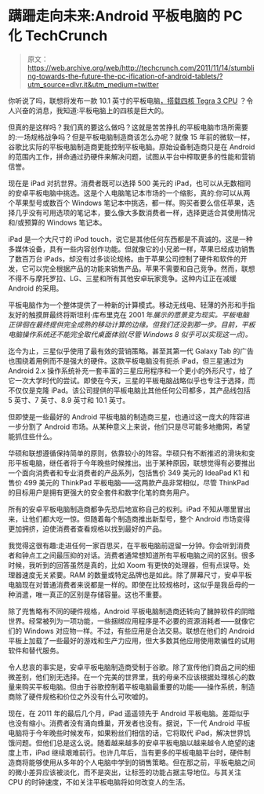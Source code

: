 # 蹒跚走向未来:Android 平板电脑的 PC 化 TechCrunch

> 原文：<https://web.archive.org/web/http://techcrunch.com/2011/11/14/stumbling-towards-the-future-the-pc-ification-of-android-tablets/?utm_source=dlvr.it&utm_medium=twitter>

你听说了吗，联想将发布一款 10.1 英寸的平板电脑[，搭载四核 Tegra 3 CPU](https://web.archive.org/web/20230204164952/http://www.engadget.com/2011/11/14/exclusive-lenovo-to-release-a-10-1-inch-ice-cream-sandwich-tabl/) ？令人兴奋的消息，我知道:平板电脑上的四核是巨大的。

但真的是这样吗？我们真的要这么做吗？这就是苦苦挣扎的平板电脑市场所需要的:一场规格战争吗？但是平板电脑制造商该怎么办呢？就像 15 年前的微软一样，谷歌比实际的平板电脑制造商更能控制平板电脑。原始设备制造商只是在 Android 的范围内工作，拼命通过扔硬件来解决问题，试图从平台中榨取更多的性能和营销信誉。

现在是 iPad 对抗世界。消费者既可以选择 500 美元的 iPad，也可以从无数相同的安卓平板电脑中挑选。这是个人电脑笔记本市场的一个缩影，真的:你可以从两个苹果型号或数百个 Windows 笔记本中挑选，都一样。购买者要么信任苹果，选择几乎没有可用选项的笔记本，要么像大多数消费者一样，选择更适合其使用情况和/或预算的 Windows 笔记本。

iPad 是一个大尺寸的 iPod touch，说它是其他任何东西都是不真诚的。这是一种多媒体设备，具有一些内容创作功能。但就像它的小兄弟一样，苹果已经成功销售了数百万台 iPads，却没有过多谈论规格。由于苹果公司控制了硬件和软件的开发，它可以完全根据产品的功能来销售产品。苹果不需要和自己竞争。然而，联想不得不与摩托罗拉、LG、三星和所有其他安卓玩家竞争。这种内讧正在减缓 Android 的采用。

平板电脑作为一个整体提供了一种新的计算模式。移动无线电、轻薄的外形和手指友好的触摸屏最终将斯坦利·库布里克在 2001 年*展示的愿景变为现实。平板电脑正徘徊在最终提供完全成熟的移动计算的边缘。但我们还没到那一步。目前，平板电脑操作系统还不能完全取代桌面体验(尽管 Windows 8 似乎可以实现这一点)。*

迄今为止，三星似乎使用了最有效的营销策略。甚至其第一代 Galaxy Tab 的广告也围绕着用例而不是强大的硬件。这款平板电脑没有扼杀 iPad，但三星通过为 Android 2.x 操作系统补充一套丰富的三星应用程序和一个更小的外形尺寸，给了它一次大学时代的尝试。即使在今天，三星的平板电脑战略似乎也专注于选择，而不仅仅是克隆 iPad。该公司提供的平板电脑比其他任何公司都多，其产品线包括 5 英寸、7 英寸、8.9 英寸和 10.1 英寸。

但即使是一些最好的 Android 平板电脑的制造商三星，也通过这一庞大的阵容进一步分割了 Android 市场。从某种意义上来说，他们只是尽可能多地撒网，希望能抓住些什么。

华硕和联想遵循保持简单的原则，依靠较小的阵容。华硕只有不断推迟的滑块和变形平板电脑，继任者将于今年晚些时候推出。出于某种原因，联想觉得有必要推出一个面向消费者和专业消费者的产品系列，包括售价 349 美元的 IdeaPad K1 和售价 499 美元的 ThinkPad 平板电脑——这两款产品非常相似，尽管 ThinkPad 的目标用户是拥有更强大的安全套件和数字化笔的商务用户。

所有的安卓平板电脑制造商都争先恐后地宣称自己的权利。iPad 不知从哪里冒出来，让他们都大吃一惊。但随着每个制造商推出新型号，整个 Android 市场变得更加拥挤，迫使消费者查看规格以找到最好的产品。

我觉得这很有趣:走进任何一家百思买，在平板电脑前逗留一分钟。你会听到消费者和钟点工之间最压抑的对话。消费者通常想知道所有平板电脑之间的区别。很多时候，我听到的回答虽然是真的，比如 Xoom 有更快的处理器，但有点误导。处理器速度无关紧要。RAM 的数量或特定品牌也是如此。除了屏幕尺寸，安卓平板电脑现在对普通消费者来说都是一样的。即使在比较规格时，这似乎是我岳母的一种消遣，唯一真正的区别是存储容量。这也不重要。

除了兜售略有不同的硬件规格，Android 平板电脑制造商还转向了臃肿软件的阴暗世界。经常被列为一项功能，一些捆绑应用程序是不必要的资源消耗者——就像它们的 Windows 对应物一样。不过，有些应用是合法交易。联想在他们的 Android 平板上加载了一些最好的游戏和生产力应用，但大多数其他应用使用欺骗性的试用软件和替代服务。

令人悲哀的事实是，安卓平板电脑制造商受制于谷歌。除了宣传他们商品之间的细微差别，他们别无选择。在一个完美的世界里，我的母亲不应该根据处理核心的数量来购买平板电脑。但由于谷歌控制着平板电脑最重要的功能——操作系统，制造商除了硬件规格和价位之外没有什么可吹嘘的。

现在，在 2011 年的最后几个月，iPad 遥遥领先于 Android 平板电脑。差距似乎也没有缩小。消费者没有涌向蜂巢，开发者也没有。据说，下一代 Android 平板电脑将于今年晚些时候发布，如果粉丝们相信的话，它将取代 iPad，解决世界饥饿问题。但他们总是这么说。随着越来越多的安卓平板电脑以越来越令人绝望的速度上市，iPad 继续艰难前行。也许几年后，当有更多的平板电脑平台时，硬件制造商将能够使用从多年的个人电脑中学到的销售策略。但在那之前，平板电脑之间的微小差异应该被淡化，而不是突出，让标签的功能占据主导地位。与其关注 CPU 的时钟速度，不如关注平板电脑将如何改变人的生活。